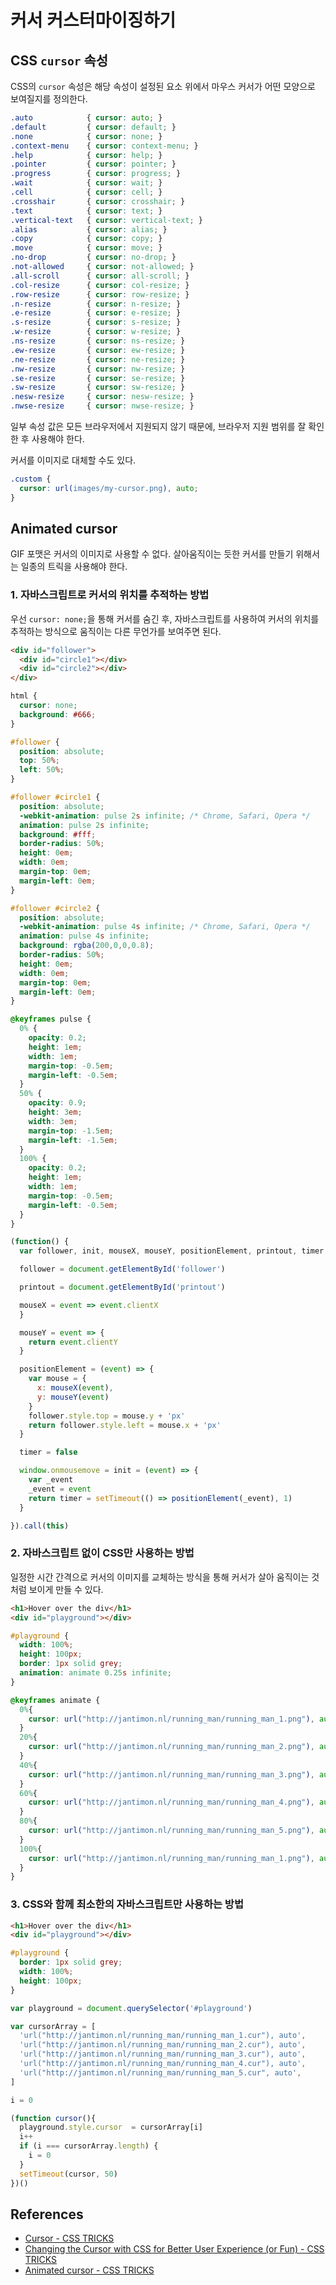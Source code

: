 # 커서 커스터마이징하기

## CSS `cursor` 속성

CSS의 `cursor` 속성은 해당 속성이 설정된 요소 위에서 마우스 커서가 어떤 모양으로 보여질지를 정의한다.

```css
.auto            { cursor: auto; }
.default         { cursor: default; }
.none            { cursor: none; }
.context-menu    { cursor: context-menu; }
.help            { cursor: help; }
.pointer         { cursor: pointer; }
.progress        { cursor: progress; }
.wait            { cursor: wait; }
.cell            { cursor: cell; }
.crosshair       { cursor: crosshair; }
.text            { cursor: text; }
.vertical-text   { cursor: vertical-text; }
.alias           { cursor: alias; }
.copy            { cursor: copy; }
.move            { cursor: move; }
.no-drop         { cursor: no-drop; }
.not-allowed     { cursor: not-allowed; }
.all-scroll      { cursor: all-scroll; }
.col-resize      { cursor: col-resize; }
.row-resize      { cursor: row-resize; }
.n-resize        { cursor: n-resize; }
.e-resize        { cursor: e-resize; }
.s-resize        { cursor: s-resize; }
.w-resize        { cursor: w-resize; }
.ns-resize       { cursor: ns-resize; }
.ew-resize       { cursor: ew-resize; }
.ne-resize       { cursor: ne-resize; }
.nw-resize       { cursor: nw-resize; }
.se-resize       { cursor: se-resize; }
.sw-resize       { cursor: sw-resize; }
.nesw-resize     { cursor: nesw-resize; }
.nwse-resize     { cursor: nwse-resize; }
```

일부 속성 값은 모든 브라우저에서 지원되지 않기 때문에, 브라우저 지원 범위를 잘 확인한 후 사용해야 한다.

커서를 이미지로 대체할 수도 있다.

```css
.custom {
  cursor: url(images/my-cursor.png), auto;
}
```

## Animated cursor

GIF 포맷은 커서의 이미지로 사용할 수 없다. 살아움직이는 듯한 커서를 만들기 위해서는 일종의 트릭을 사용해야 한다.

### 1. 자바스크립트로 커서의 위치를 추적하는 방법

우선 `cursor: none;`을 통해 커서를 숨긴 후, 자바스크립트를 사용하여 커서의 위치를 추적하는 방식으로 움직이는 다른 무언가를 보여주면 된다.

```html
<div id="follower">
  <div id="circle1"></div>
  <div id="circle2"></div>
</div>
```

```css
html {
  cursor: none;
  background: #666;
}

#follower {
  position: absolute;
  top: 50%;
  left: 50%;
}

#follower #circle1 {
  position: absolute;
  -webkit-animation: pulse 2s infinite; /* Chrome, Safari, Opera */
  animation: pulse 2s infinite;
  background: #fff;
  border-radius: 50%;
  height: 0em;
  width: 0em;
  margin-top: 0em;
  margin-left: 0em;
}

#follower #circle2 {
  position: absolute;
  -webkit-animation: pulse 4s infinite; /* Chrome, Safari, Opera */
  animation: pulse 4s infinite;
  background: rgba(200,0,0,0.8);
  border-radius: 50%;
  height: 0em;
  width: 0em;
  margin-top: 0em;
  margin-left: 0em;
}

@keyframes pulse {
  0% {
    opacity: 0.2;
    height: 1em;
    width: 1em;
    margin-top: -0.5em;
    margin-left: -0.5em;
  }
  50% {
    opacity: 0.9;
    height: 3em;
    width: 3em;
    margin-top: -1.5em;
    margin-left: -1.5em;
  }
  100% {
    opacity: 0.2;
    height: 1em;
    width: 1em;
    margin-top: -0.5em;
    margin-left: -0.5em;
  }
}
```

```javascript
(function() {
  var follower, init, mouseX, mouseY, positionElement, printout, timer

  follower = document.getElementById('follower')

  printout = document.getElementById('printout')

  mouseX = event => event.clientX
  }

  mouseY = event => {
    return event.clientY
  }

  positionElement = (event) => {
    var mouse = {
      x: mouseX(event),
      y: mouseY(event)
    }
    follower.style.top = mouse.y + 'px'
    return follower.style.left = mouse.x + 'px'
  }

  timer = false

  window.onmousemove = init = (event) => {
    var _event
    _event = event
    return timer = setTimeout(() => positionElement(_event), 1)
  }

}).call(this)
```

### 2. 자바스크립트 없이 CSS만 사용하는 방법

일정한 시간 간격으로 커서의 이미지를 교체하는 방식을 통해 커서가 살아 움직이는 것처럼 보이게 만들 수 있다.

```html
<h1>Hover over the div</h1>
<div id="playground"></div>
```

```css
#playground {
  width: 100%;
  height: 100px;
  border: 1px solid grey;
  animation: animate 0.25s infinite;
}

@keyframes animate {
  0%{ 
    cursor: url("http://jantimon.nl/running_man/running_man_1.png"), auto;
  }
  20%{ 
    cursor: url("http://jantimon.nl/running_man/running_man_2.png"), auto;
  }
  40%{ 
    cursor: url("http://jantimon.nl/running_man/running_man_3.png"), auto;
  }
  60%{ 
    cursor: url("http://jantimon.nl/running_man/running_man_4.png"), auto;
  }
  80%{ 
    cursor: url("http://jantimon.nl/running_man/running_man_5.png"), auto;
  }
  100%{ 
    cursor: url("http://jantimon.nl/running_man/running_man_1.png"), auto;
  }
}
```

### 3. CSS와 함께 최소한의 자바스크립트만 사용하는 방법

```html
<h1>Hover over the div</h1>
<div id="playground"></div>
```

```css
#playground {
  border: 1px solid grey;
  width: 100%;
  height: 100px;
}
```

```javascript
var playground = document.querySelector('#playground')

var cursorArray = [
  'url("http://jantimon.nl/running_man/running_man_1.cur"), auto',
  'url("http://jantimon.nl/running_man/running_man_2.cur"), auto',
  'url("http://jantimon.nl/running_man/running_man_3.cur"), auto',
  'url("http://jantimon.nl/running_man/running_man_4.cur"), auto',
  'url("http://jantimon.nl/running_man/running_man_5.cur", auto',
]

i = 0

(function cursor(){
  playground.style.cursor  = cursorArray[i]
  i++
  if (i === cursorArray.length) {
    i = 0 
  }
  setTimeout(cursor, 50)
})()
```

## References

* [Cursor - CSS TRICKS](https://css-tricks.com/almanac/properties/c/cursor/)
* [Changing the Cursor with CSS for Better User Experience (or Fun) - CSS TRICKS](https://css-tricks.com/using-css-cursors/)
* [Animated cursor - CSS TRICKS](https://css-tricks.com/forums/topic/animated-cursor/)
